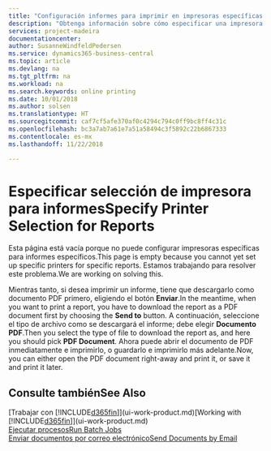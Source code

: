 ```yaml
---
title: "Configuración informes para imprimir en impresoras específicas | Documentos de Microsoft"
description: "Obtenga información sobre cómo especificar una impresora para un informe y usar la página Selección impresoras."
services: project-madeira
documentationcenter: 
author: SusanneWindfeldPedersen
ms.service: dynamics365-business-central
ms.topic: article
ms.devlang: na
ms.tgt_pltfrm: na
ms.workload: na
ms.search.keywords: online printing
ms.date: 10/01/2018
ms.author: solsen
ms.translationtype: HT
ms.sourcegitcommit: caf7cf5afe370af0c4294c794c0ff9bc8ff4c31c
ms.openlocfilehash: bc3a7ab7a61e7a51a58494c3f5892c22b6867333
ms.contentlocale: es-mx
ms.lasthandoff: 11/22/2018

---
```

# <a name="specify-printer-selection-for-reports"></a><span data-ttu-id="a1791-103">Especificar selección de impresora para informes</span><span class="sxs-lookup"><span data-stu-id="a1791-103">Specify Printer Selection for Reports</span></span>
<span data-ttu-id="a1791-104">Esta página está vacía porque no puede configurar impresoras específicas para informes específicos.</span><span class="sxs-lookup"><span data-stu-id="a1791-104">This page is empty because you cannot yet set up specific printers for specific reports.</span></span> <span data-ttu-id="a1791-105">Estamos trabajando para resolver este problema.</span><span class="sxs-lookup"><span data-stu-id="a1791-105">We are working on solving this.</span></span>

<span data-ttu-id="a1791-106">Mientras tanto, si desea imprimir un informe, tiene que descargarlo como documento PDF primero, eligiendo el botón **Enviar**.</span><span class="sxs-lookup"><span data-stu-id="a1791-106">In the meantime, when you want to print a report, you have to download the report as a PDF document first by choosing the **Send to** button.</span></span> <span data-ttu-id="a1791-107">A continuación, seleccione el tipo de archivo como se descargará el informe; debe elegir **Documento PDF**.</span><span class="sxs-lookup"><span data-stu-id="a1791-107">Then you select the type of file to download the report as, and here you should pick **PDF Document**.</span></span> <span data-ttu-id="a1791-108">Ahora puede abrir el documento de PDF inmediatamente e imprimirlo, o guardarlo e imprimirlo más adelante.</span><span class="sxs-lookup"><span data-stu-id="a1791-108">Now, you can either open the PDF document right-away and print it, or save it and print it later.</span></span>

<!--

You can set up reports so that they must be printed on a specific printer. The following are some uses of printer selection:

- You can print reports on special company letterhead.
- You can print reports on different paper sizes.
- You can print reports on the default printer of a specified employee.

You use the **Printer Selections** page to set different values to obtain different output. If you set a specific printer selection, then it takes precedence over a more general printer selection. For example, you can set a printer selection that has values in the **User ID**, **Report ID**, and **Printer Name** fields. This printer selection takes precedence over a printer selection that has blank entries in the **User ID** or **Report ID** fields.

The following table describes the combination of values to specify when you set up printer selections for a report.

|To                                                 |Set the following values                                             |
|---------------------------------------------------|---------------------------------------------------------------------|
|Print a report to a specific printer for all users |Specify values in the **Report ID** and **Printer Name** fields and leave the **User ID** field blank.|
|Print all reports to a specific printer for a specific user|Specify values in the **User ID** and **Printer Name** fields and leave the **Report ID** field blank.|
|Set the default printer for all reports|Specify a value in the **Printer Name** field and leave the **User ID** and **Report ID** fields blank.|
|Print a specific report to the user’s default printer|Specify a value in the **Report ID** field and leave the **Printer Name** and **User ID** fields blank.|
|Print a specific report to a specific printer for a specific user|Specify values in all three fields.|
-->

## <a name="see-also"></a><span data-ttu-id="a1791-109">Consulte también</span><span class="sxs-lookup"><span data-stu-id="a1791-109">See Also</span></span>
<span data-ttu-id="a1791-110">[Trabajar con [!INCLUDE[d365fin](includes/d365fin_md.md)]](ui-work-product.md)</span><span class="sxs-lookup"><span data-stu-id="a1791-110">[Working with [!INCLUDE[d365fin](includes/d365fin_md.md)]](ui-work-product.md)</span></span>  
[<span data-ttu-id="a1791-111">Ejecutar procesos</span><span class="sxs-lookup"><span data-stu-id="a1791-111">Run Batch Jobs</span></span>](ui-how-run-batch-jobs.md)  
[<span data-ttu-id="a1791-112">Enviar documentos por correo electrónico</span><span class="sxs-lookup"><span data-stu-id="a1791-112">Send Documents by Email</span></span>](ui-how-send-documents-email.md)  

